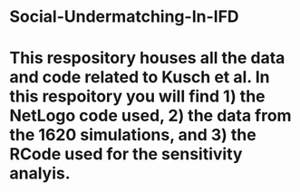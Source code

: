 # Social-Undermatching-In-IFD

# This respository houses all the data and code related to Kusch et al. In this respoitory you will find 1) the NetLogo code used, 2) the data from the 1620 simulations, and 3) the RCode used for the sensitivity analyis.
